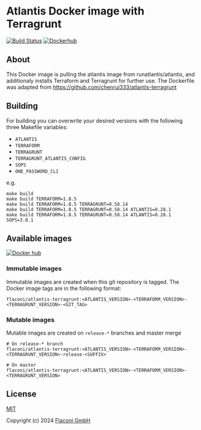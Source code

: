 # Atlantis Docker image with Terragrunt

[![Build Status](https://github.com/Flaconi/docker-atlantis-terragrunt/workflows/Build-Publish/badge.svg)](https://github.com/Flaconi/docker-atlantis-terragrunt/actions?query=workflow%3ABuild-Publish)
[![Dockerhub](https://img.shields.io/badge/dockerhub-atlantis--terragrunt-blue.svg)](https://hub.docker.com/r/flaconi/atlantis-terragrunt)


## About

This Docker image is pulling the atlantis image from runatlantis/atlantis, and additionaly installs Terraform and Terragrunt for further use.
The Dockerfile was adapted from https://github.com/chenrui333/atlantis-terragrunt


## Building

For building you can overwrite your desired versions with the following three Makefile variables:
* `ATLANTIS`
* `TERRAFORM`
* `TERRAGRUNT`
* `TERRAGRUNT_ATLANTIS_CONFIG`
* `SOPS`
* `ONE_PASSWORD_CLI`

e.g.
```
make build
make build TERRAFORM=1.8.5
make build TERRAFORM=1.8.5 TERRAGRUNT=0.58.14
make build TERRAFORM=1.8.5 TERRAGRUNT=0.58.14 ATLANTIS=0.28.1
make build TERRAFORM=1.8.5 TERRAGRUNT=0.58.14 ATLANTIS=0.28.1 SOPS=3.8.1
```

## Available images


[![Docker hub](http://dockeri.co/image/flaconi/atlantis-terragrunt)](https://hub.docker.com/r/flaconi/atlantis-terragrunt)

### Immutable images

Immutable images are created when this git repository is tagged. The Docker image tags are in the following format:
```
flaconi/atlantis-terragrunt:<ATLANTIS_VERSION>-<TERRAFORM_VERSION>-<TERRAGRUNT_VERSION>-<GIT_TAG>
```

### Mutable images

Mutable images are created on `release-*` branches and master merge

```
# On release-* branch
flaconi/atlantis-terragrunt:<ATLANTIS_VERSION>-<TERRAFORM_VERSION>-<TERRAGRUNT_VERSION>-release-<SUFFIX>

# On master
flaconi/atlantis-terragrunt:<ATLANTIS_VERSION>-<TERRAFORM_VERSION>-<TERRAGRUNT_VERSION>
```

## License

[MIT](LICENSE)

Copyright (c) 2024 [Flaconi GmbH](https://github.com/Flaconi)
